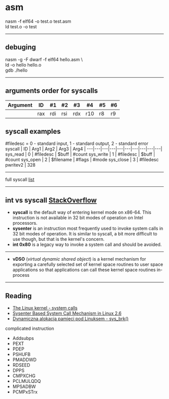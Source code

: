 # asm

nasm -f elf64 -o test.o test.asm \
ld test.o -o test

---

## debuging

nasm -g -F dwarf -f elf64 hello.asm \  
ld -o hello hello.o \
gdb ./hello

---

## arguments order for syscalls

| Argument | ID  | #1  | #2  | #3  | #4  | #5  | #6  |
| -------- | --- | --- | --- | --- | --- | --- | --- |
|          | rax | rdi | rsi | rdx | r10 | r8  | r9  |

## syscall examples

#filedesc = 0 - standard input, 1 - standard output, 2 - standard error
syscall | ID | Arg1 | Arg2 | Arg3 | Arg4 |
---|---|---|---|---|---|---|---|---|---|
sys_read | 0 | #filedesc | $buff | #count
sys_write | 1 | #filedesc | $buff | #count
sys_open | 2 | $filename | #flags | #mode
sys_close | 3 | #filedesc
pwritev2 | 328

---

full syscall [list](https://filippo.io/linux-syscall-table/)

---

## int vs syscall [StackOverflow](https://stackoverflow.com/questions/12806584/what-is-better-int-0x80-or-syscall-in-32-bit-code-on-linux)

- **syscall** is the default way of entering kernel mode on x86-64. This instruction is not available in 32 bit modes of operation on Intel processors.
- **sysenter** is an instruction most frequently used to invoke system calls in 32 bit modes of operation. It is similar to syscall, a bit more difficult to use though, but that is the kernel's concern.
- **int 0x80** is a legacy way to invoke a system call and should be avoided.

---

- **vDSO** (_virtual dynamic shared object_) is a kernel mechanism for exporting a carefully selected set of kernel space routines to user space applications so that applications can call these kernel space routines in-process

---

## Reading

- [The Linux kernel - system calls](https://www.win.tue.nl/~aeb/linux/lk/lk-4.html)
- [Sysenter Based System Call Mechanism in Linux 2.6](https://articles.manugarg.com/systemcallinlinux2_6.html)
- [Dynamiczna alokacja pamięci pod Linuksem - sys_brk()](http://bogdro.evai.pl/linux/alloc_tut_linux.html)

complicated instruction

- Addsubps
- PEXT
- PDEP
- PSHUFB
- PMADDWD
- RDSEED
- DPPS
- CMPXCHG
- PCLMULQDQ
- MPSADBW
- PCMPxSTrx
